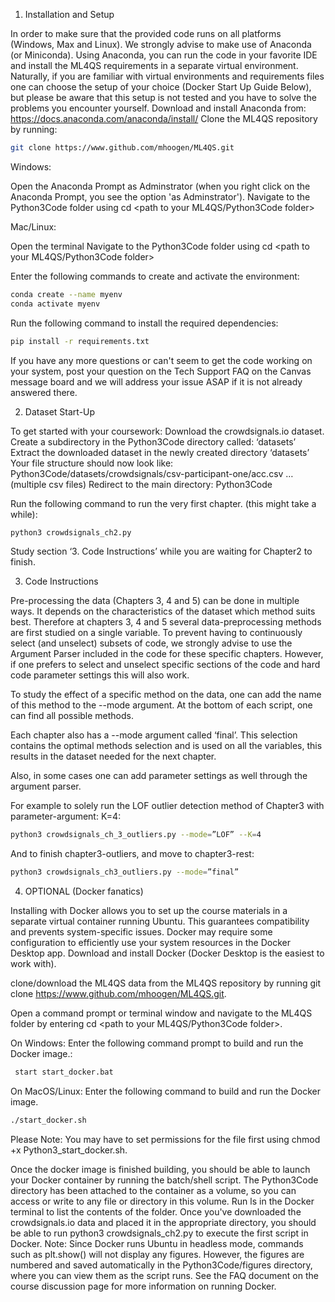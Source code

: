 1. Installation and Setup

In order to make sure that the provided code runs on all platforms (Windows, Max and Linux). We strongly advise to make use of Anaconda (or Miniconda).
Using Anaconda, you can run the code in your favorite IDE and install the ML4QS requirements in a separate virtual environment. Naturally, if you are familiar with virtual environments and requirements files one can choose the setup of your choice (Docker Start Up Guide Below), but please be aware that this setup is not tested and you have to solve the problems you encounter yourself. 
Download and install Anaconda from: 
https://docs.anaconda.com/anaconda/install/ 
Clone the ML4QS repository by running:

```bash
git clone https://www.github.com/mhoogen/ML4QS.git
```
Windows:

Open the Anaconda Prompt as Adminstrator (when you right click on the Anaconda Prompt, you see the option 'as Adminstrator'). 
Navigate to the Python3Code folder using cd <path to your ML4QS/Python3Code folder> 

Mac/Linux:

Open the terminal
Navigate to the Python3Code folder using cd <path to your ML4QS/Python3Code folder> 


Enter the following commands to create and activate the environment:
```bash
conda create --name myenv
conda activate myenv
```

Run the following command to install the required dependencies:

```bash
pip install -r requirements.txt 
```
If you have any more questions or can't seem to get the code working on your system, post your question on the Tech Support FAQ on the Canvas message board and we will address your issue ASAP if it is not already answered there.




2. Dataset Start-Up

To get started with your coursework:
Download the crowdsignals.io dataset. 
Create a subdirectory in the Python3Code directory called: ‘datasets’
Extract the downloaded dataset in the newly created directory ‘datasets’
Your file structure should now look like: Python3Code/datasets/crowdsignals/csv-participant-one/acc.csv … (multiple csv files)
Redirect to the main directory: Python3Code

Run the following command to run the very first chapter. (this might take a while): 
```bash
python3 crowdsignals_ch2.py
```
Study section ‘3. Code Instructions’ while you are waiting for Chapter2 to finish.

3. Code Instructions

Pre-processing the data (Chapters 3, 4 and 5) can be done in multiple ways. It depends on the characteristics of the dataset which method suits best. 
Therefore at chapters 3, 4 and 5 several data-preprocessing methods are first studied on a single variable. To prevent having to continuously select (and unselect) subsets of code, we strongly advise to use the Argument Parser included in the code for these specific chapters. However, if one prefers to select and unselect specific sections of the code and hard code parameter settings this will also work. 

To study the effect of a specific method on the data, one can add the name of this method to the --mode argument. At the bottom of each script, one can find all possible methods. 

Each chapter also has a --mode argument called ‘final’.  This selection contains the optimal methods selection and is used on all the variables, this results in the dataset needed for the next chapter. 

Also, in some cases one can add parameter settings as well through the argument parser. 

For example to solely run the LOF outlier detection method of Chapter3 with parameter-argument: K=4:
```bash
python3 crowdsignals_ch_3_outliers.py --mode=”LOF” --K=4
```
And to finish chapter3-outliers, and move to chapter3-rest:
```bash
python3 crowdsignals_ch3_outliers.py --mode=”final”
```



4. OPTIONAL (Docker fanatics)

Installing with Docker allows you to set up the course materials in a separate virtual container running Ubuntu. This guarantees compatibility and prevents system-specific issues. Docker may require some configuration to efficiently use your system resources in the Docker Desktop app.
Download and install Docker (Docker Desktop is the easiest to work with).


clone/download the ML4QS data from the ML4QS repository by running git clone https://www.github.com/mhoogen/ML4QS.git.


Open a command prompt or terminal window and navigate to the ML4QS folder by entering cd <path to your ML4QS/Python3Code folder>.


On Windows: Enter the following command prompt to build and run the Docker image.:
```bash
 start start_docker.bat
 ```


On MacOS/Linux: Enter the following command to build and run the Docker image.  
```bash
./start_docker.sh 
```
Please Note: You may have to set permissions for the file first using chmod +x Python3_start_docker.sh.


Once the docker image is finished building, you should be able to launch your Docker container by running the batch/shell script. The Python3Code directory has been attached to the container as a volume, so you can access or write to any file or directory in this volume. Run ls in the Docker terminal to list the contents of the folder. Once you've downloaded the crowdsignals.io data and placed it in the appropriate directory, you should be able to run python3 crowdsignals_ch2.py to execute the first script in Docker.
Note: Since Docker runs Ubuntu in headless mode, commands such as plt.show() will not display any figures. However, the figures are numbered and saved automatically in the Python3Code/figures directory, where you can view them as the script runs. See the FAQ document on the course discussion page for more information on running Docker.


